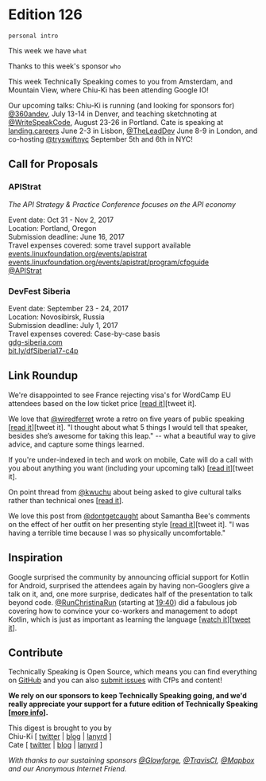 # Edition 126

`personal intro`

This week we have `what`

Thanks to this week's sponsor `who`

This week Technically Speaking comes to you from Amsterdam, and Mountain View, where Chiu-Ki has been attending Google IO!

Our upcoming talks: Chiu-Ki is running (and looking for sponsors for) [@360andev](http://twitter.com/360andev), July 13-14 in Denver, and teaching sketchnoting at [@WriteSpeakCode](https://twitter.com/WriteSpeakCode), August 23-26 in Portland. Cate is speaking at [landing.careers](https://landing.careers/) June 2-3 in Lisbon, [@TheLeadDev](http://twitter.com/theleaddev) June 8-9 in London, and co-hosting [@tryswiftnyc](http://twitter.com/tryswiftnyc) September 5th and 6th in NYC!


## Call for Proposals

### APIStrat
*The API Strategy & Practice Conference focuses on the API economy*

Event date: Oct 31 - Nov 2, 2017  
Location: Portland, Oregon  
Submission deadline: June 16, 2017  
Travel expenses covered: some travel support available  
[events.linuxfoundation.org/events/apistrat](http://events.linuxfoundation.org/events/apistrat)  
[events.linuxfoundation.org/events/apistrat/program/cfpguide](http://events.linuxfoundation.org/events/apistrat/program/cfpguide)  
[@APIStrat](https://twitter.com/apistrat)


### DevFest Siberia

Event date: September 23 - 24, 2017  
Location: Novosibirsk, Russia  
Submission deadline: July 1, 2017  
Travel expenses covered: Case-by-case basis  
[gdg-siberia.com](https://gdg-siberia.com)  
[bit.ly/dfSiberia17-c4p](http://bit.ly/dfSiberia17-c4p)


## Link Roundup

We're disappointed to see France rejecting visa's for WordCamp EU attendees based on the low ticket price [[read it](https://2017.europe.wordcamp.org/2017/05/19/a-letter-from-wordpress-community-to-emmanuel-macron-the-president-of-france/)][tweet it].

We love that [@wiredferret](http://twitter.com/wiredferret) wrote a retro on five years of public speaking [[read it](https://medium.com/@wiredferret/5-years-behind-the-mic-7ed8f2d25222)][tweet it]. "I thought about what 5 things I would tell that speaker, besides she’s awesome for taking this leap." -- what a beautiful way to give advice, and capture some things learned.

If you're under-indexed in tech and work on mobile, Cate will do a call with you about anything you want (including your upcoming talk) [[read it](https://cate.blog/2017/05/16/mentoring-calls-available/)][tweet it].

On point thread from [@kwuchu](http://twitter.com/kwuchu) about being asked to give cultural talks rather than technical ones [[read it](https://twitter.com/kwuchu/status/860324331838197760)].

We love this post from [@dontgetcaught](http://twitter.com/dontgetcaught) about Samantha Bee's comments on the effect of her outfit on her presenting style [[read it](http://eloquentwoman.blogspot.pt/2017/05/samantha-bee-on-presenting-in.html)][tweet it]. "I was having a terrible time because I was so physically uncomfortable."

## Inspiration

Google surprised the community by announcing official support for Kotlin for Android, surprised the attendees again by having non-Googlers give a talk on it, and, one more surprise, dedicates half of the presentation to talk beyond code. [@RunChristinaRun](https://twitter.com/RunChristinaRun) (starting at [19:40](https://www.youtube.com/watch?v=fPzxfeDJDzY&t=19m40s)) did a fabulous job covering how to convince your co-workers and management to adopt Kotlin, which is just as important as learning the language [[watch it](https://www.youtube.com/watch?v=fPzxfeDJDzY)][[tweet it](https://twitter.com/home?status=At%20%23io17,%20%40RunChristinaRun%20goes%20beyond%20code%20to%20explain%20how%20to%20convince%20your%20org%20to%20adopt%20Kotlin%20https%3A//www.youtube.com/watch?v=fPzxfeDJDzY%20via%20%40techspeakdigest)].


## Contribute

Technically Speaking is Open Source, which means you can find everything on [GitHub](https://github.com/catehstn/technically-speaking/) and you can also [submit issues](https://github.com/catehstn/technically-speaking/issues/new) with CfPs and content!

**We rely on our sponsors to keep Technically Speaking going, and we'd really appreciate your support for a future edition of Technically Speaking [[more info](http://www.techspeak.email/sponsorship/)].**  


This digest is brought to you by  
Chiu-Ki [ [twitter](https://twitter.com/chiuki) | [blog](http://blog.sqisland.com/) | [lanyrd](http://lanyrd.com/profile/chiuki/) ]  
Cate [ [twitter](https://twitter.com/catehstn) | [blog](http://www.cate.blog/) | [lanyrd](http://lanyrd.com/profile/catehstn/) ]

*With thanks to our sustaining sponsors [@Glowforge](http://twitter.com/glowforge), [@TravisCI](http://twitter.com/travisci), [@Mapbox](http://twitter.com/mapbox) and our Anonymous Internet Friend.*
